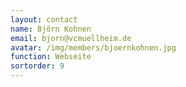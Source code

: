 ```yaml
---
layout: contact
name: Björn Kohnen
email: bjorn@vcmuellheim.de
avatar: /img/members/bjoernkohnen.jpg
function: Webseite
sortorder: 9
---
```

